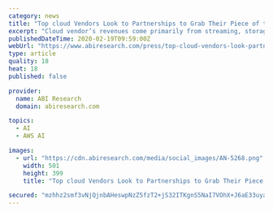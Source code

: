 ```yaml
---
category: news
title: "Top cloud Vendors Look to Partnerships to Grab Their Piece of the IoT Analytics Pie"
excerpt: "Cloud vendor’s revenues come primarily from streaming, storage, and the orchestration of data. Analytics services across cloud vendors, on the other hand, are less differentiated, as reflected in pre-built templates such as AWS Sagemaker and Microsoft Azure Notebooks which leverage the open source Jupyter project. Considering that many cloud ..."
publishedDateTime: 2020-02-19T09:59:00Z
webUrl: "https://www.abiresearch.com/press/top-cloud-vendors-look-partnerships-grab-their-piece-iot-analytics-pie/"
type: article
quality: 18
heat: 18
published: false

provider:
  name: ABI Research
  domain: abiresearch.com

topics:
  - AI
  - AWS AI

images:
  - url: "https://cdn.abiresearch.com/media/social_images/AN-5268.png"
    width: 501
    height: 399
    title: "Top cloud Vendors Look to Partnerships to Grab Their Piece of the IoT Analytics Pie"

secured: "mzhhz2smf3vNjQjnbAHeswpNzZ5fzT2+jS32ITKgnS5NaI7VOhX+J6aE33uyaunfY7hWj6Zh+ajALsbF9L4bwKvkMviLCqTnxVsFTjrJAfR4/k/B0unOyoXHF8cgKoqKboH/drs8BgVjx+rizPf96KJebfuNo2D6WFRG8/KjWv7zmk6WkG60Ct+8TPdmzUW90A2e8JfMti/gsEZR5vjz7iBfvvmkMkSz7a+dlBfH33JxLY2yg1EqEl8kD198wqTtpVMfx9Nowme7a60HOFE4z+EgibKwCdTnfUvjj/1LGFMC8xrKg4upmlM216ws9bZw;ZeJnq4G7OJlYRxzfx9uaRg=="
---
```


